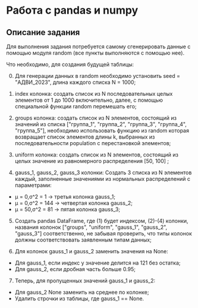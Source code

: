 # Работа с pandas и numpy
## Описание задания
Для выполнения задания потребуется самому сгенерировать данные с помощью модуля random (все пункты выполняются с помощью нее).

Что необходимо, для создания будущей таблицы:

0) Для генерации данных в random необходимо установить seed = "АДВИ_2023", длина каждого списка N = 1000;

1) index колонка: создать список из N последовательных целых элементов от 1 до 1000 включительно, далее, с помощью специальной функции random перемешать его;

2) groups колонка: создать список из N элементов, состоящий из значений из списка ["группа_1", "группа_2", "группа_3", "группа_4", "группа_5"], необходимо использовать функцию из random которая возвращает список элементов длины k, выбранных из последовательности population с перестановкой элементов;

3) uniform колонка: создать список из N элементов, состоящий из целых значение из равномерного распределения [50, 100] ;

4) gauss_1, gauss_2, gauss_3 колонки: Создать 3 списка из N элементов каждый, заполненные значениями из нормальных распределений с параметрами:

* μ = 0,σ^2 = 1﻿ -> третья колонка gauss_1;
﻿
* μ = 0,σ^2 = 144﻿ -> четвертая колонка gauss_2;
﻿
* μ = 50,σ^2 = 81﻿ -> пятая колонка gauss_3;

5) Создать pandas DataFrame, где (1) будет индексом, (2)-(4) колонки, названия колонок ["groups", "uniform", "gauss_1", "gauss_2", "gauss_3"] соответственно, не забывая проверить, что типы колонок должны соответствовать заявленным типам данных;

6) Для колонок gauss_1 и gauss_2 заменить значения на None:

* Для gauss_1, если индекс у значение делится на 121 без остатка;
* Для gauss_2, если дробная часть больше 0.95;
7) Теперь, для пропущенных значений gauss_1 и gauss_2:

* Для gauss_2 None заменить на среднее по колонке;
* Удалить строчки из таблицы, где gauss_1 == None.
